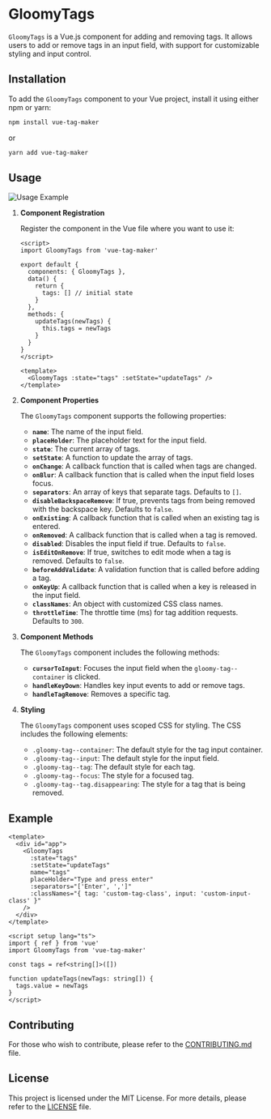 # GloomyTags

`GloomyTags` is a Vue.js component for adding and removing tags. It allows users to add or remove tags in an input field, with support for customizable styling and input control.

## Installation

To add the `GloomyTags` component to your Vue project, install it using either npm or yarn:

```bash
npm install vue-tag-maker
```

or

```bash
yarn add vue-tag-maker
```

## Usage

![Usage Example](https://cdn.gloomy-store.com/react-tag-maker/use.gif)

1. **Component Registration**

   Register the component in the Vue file where you want to use it:

   ```vue
   <script>
   import GloomyTags from 'vue-tag-maker'

   export default {
     components: { GloomyTags },
     data() {
       return {
         tags: [] // initial state
       }
     },
     methods: {
       updateTags(newTags) {
         this.tags = newTags
       }
     }
   }
   </script>

   <template>
     <GloomyTags :state="tags" :setState="updateTags" />
   </template>
   ```

2. **Component Properties**

   The `GloomyTags` component supports the following properties:

   - **`name`**: The name of the input field.
   - **`placeHolder`**: The placeholder text for the input field.
   - **`state`**: The current array of tags.
   - **`setState`**: A function to update the array of tags.
   - **`onChange`**: A callback function that is called when tags are changed.
   - **`onBlur`**: A callback function that is called when the input field loses focus.
   - **`separators`**: An array of keys that separate tags. Defaults to `[]`.
   - **`disableBackspaceRemove`**: If true, prevents tags from being removed with the backspace key. Defaults to `false`.
   - **`onExisting`**: A callback function that is called when an existing tag is entered.
   - **`onRemoved`**: A callback function that is called when a tag is removed.
   - **`disabled`**: Disables the input field if true. Defaults to `false`.
   - **`isEditOnRemove`**: If true, switches to edit mode when a tag is removed. Defaults to `false`.
   - **`beforeAddValidate`**: A validation function that is called before adding a tag.
   - **`onKeyUp`**: A callback function that is called when a key is released in the input field.
   - **`classNames`**: An object with customized CSS class names.
   - **`throttleTime`**: The throttle time (ms) for tag addition requests. Defaults to `300`.

3. **Component Methods**

   The `GloomyTags` component includes the following methods:

   - **`cursorToInput`**: Focuses the input field when the `gloomy-tag--container` is clicked.
   - **`handleKeyDown`**: Handles key input events to add or remove tags.
   - **`handleTagRemove`**: Removes a specific tag.

4. **Styling**

   The `GloomyTags` component uses scoped CSS for styling. The CSS includes the following elements:

   - `.gloomy-tag--container`: The default style for the tag input container.
   - `.gloomy-tag--input`: The default style for the input field.
   - `.gloomy-tag--tag`: The default style for each tag.
   - `.gloomy-tag--focus`: The style for a focused tag.
   - `.gloomy-tag--tag.disappearing`: The style for a tag that is being removed.

## Example

```vue
<template>
  <div id="app">
    <GloomyTags
      :state="tags"
      :setState="updateTags"
      name="tags"
      placeHolder="Type and press enter"
      :separators="['Enter', ',']"
      :classNames="{ tag: 'custom-tag-class', input: 'custom-input-class' }"
    />
  </div>
</template>

<script setup lang="ts">
import { ref } from 'vue'
import GloomyTags from 'vue-tag-maker'

const tags = ref<string[]>([])

function updateTags(newTags: string[]) {
  tags.value = newTags
}
</script>
```

## Contributing

For those who wish to contribute, please refer to the [CONTRIBUTING.md](CONTRIBUTING.md) file.

## License

This project is licensed under the MIT License. For more details, please refer to the [LICENSE](LICENSE) file.
